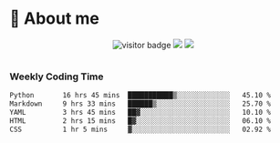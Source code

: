<!-- ![](https://youpai.roccoshi.top/img/20200804214216.png) -->

# 🧐 About me
 
<p align="center">
<img src="https://visitor-badge.laobi.icu/badge?page_id=Lincest.Lincest&title=hits" alt="visitor badge"/>
<a href="mailto:imroccoshi@gmail.com"><img src="https://img.shields.io/badge/gmail-imroccoshi%40gmail.com-red"></a>
<a href="https://blog.roccoshi.top"><img src="https://img.shields.io/badge/blog-roccoshi-green"></a>
</p>

<div align="center">
  <img src="https://github-readme-stats.vercel.app/api?username=Lincest&show_icons=true&count_private=true&show_owner=true" alt="">
   <!-- <img src="https://github-readme-stats.vercel.app/api/wakatime?username=Moreality&v=2" alt=""/> -->
</div>

### Weekly Coding Time

<!--START_SECTION:waka-->

```txt
Python       16 hrs 45 mins  ███████████▒░░░░░░░░░░░░░   45.10 %
Markdown     9 hrs 33 mins   ██████▒░░░░░░░░░░░░░░░░░░   25.70 %
YAML         3 hrs 45 mins   ██▓░░░░░░░░░░░░░░░░░░░░░░   10.10 %
HTML         2 hrs 15 mins   █▓░░░░░░░░░░░░░░░░░░░░░░░   06.10 %
CSS          1 hr 5 mins     ▓░░░░░░░░░░░░░░░░░░░░░░░░   02.92 %
```

<!--END_SECTION:waka-->


